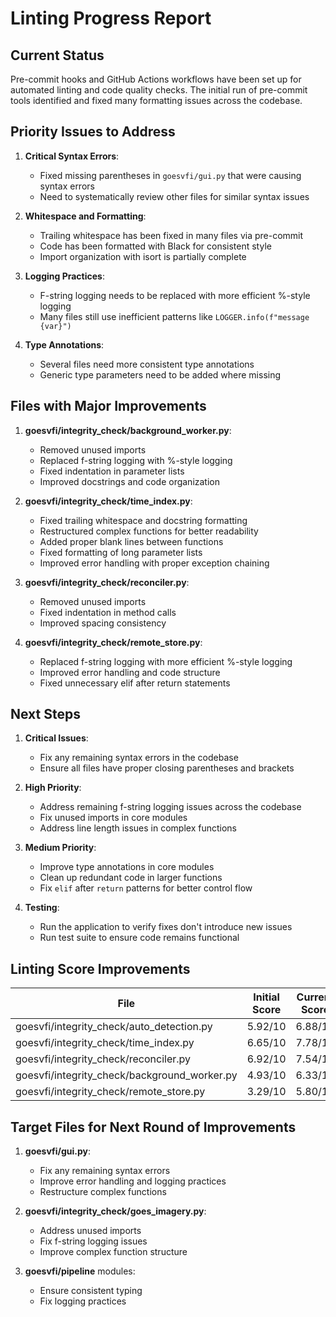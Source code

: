 # Linting Progress Report

## Current Status

Pre-commit hooks and GitHub Actions workflows have been set up for automated linting and code quality checks. The initial run of pre-commit tools identified and fixed many formatting issues across the codebase.

## Priority Issues to Address

1. **Critical Syntax Errors**:
   - Fixed missing parentheses in `goesvfi/gui.py` that were causing syntax errors
   - Need to systematically review other files for similar syntax issues

2. **Whitespace and Formatting**:
   - Trailing whitespace has been fixed in many files via pre-commit
   - Code has been formatted with Black for consistent style
   - Import organization with isort is partially complete

3. **Logging Practices**:
   - F-string logging needs to be replaced with more efficient %-style logging
   - Many files still use inefficient patterns like `LOGGER.info(f"message {var}")`

4. **Type Annotations**:
   - Several files need more consistent type annotations
   - Generic type parameters need to be added where missing

## Files with Major Improvements

1. **goesvfi/integrity_check/background_worker.py**:
   - Removed unused imports
   - Replaced f-string logging with %-style logging
   - Fixed indentation in parameter lists
   - Improved docstrings and code organization

2. **goesvfi/integrity_check/time_index.py**:
   - Fixed trailing whitespace and docstring formatting
   - Restructured complex functions for better readability
   - Added proper blank lines between functions
   - Fixed formatting of long parameter lists
   - Improved error handling with proper exception chaining

3. **goesvfi/integrity_check/reconciler.py**:
   - Removed unused imports
   - Fixed indentation in method calls
   - Improved spacing consistency

4. **goesvfi/integrity_check/remote_store.py**:
   - Replaced f-string logging with more efficient %-style logging
   - Improved error handling and code structure
   - Fixed unnecessary elif after return statements

## Next Steps

1. **Critical Issues**:
   - Fix any remaining syntax errors in the codebase
   - Ensure all files have proper closing parentheses and brackets

2. **High Priority**:
   - Address remaining f-string logging issues across the codebase
   - Fix unused imports in core modules
   - Address line length issues in complex functions

3. **Medium Priority**:
   - Improve type annotations in core modules
   - Clean up redundant code in larger functions
   - Fix `elif` after `return` patterns for better control flow

4. **Testing**:
   - Run the application to verify fixes don't introduce new issues
   - Run test suite to ensure code remains functional

## Linting Score Improvements

| File | Initial Score | Current Score | Improvement |
|------|--------------|--------------|-------------|
| goesvfi/integrity_check/auto_detection.py | 5.92/10 | 6.88/10 | +0.96 |
| goesvfi/integrity_check/time_index.py | 6.65/10 | 7.78/10 | +1.13 |
| goesvfi/integrity_check/reconciler.py | 6.92/10 | 7.54/10 | +0.62 |
| goesvfi/integrity_check/background_worker.py | 4.93/10 | 6.33/10 | +1.40 |
| goesvfi/integrity_check/remote_store.py | 3.29/10 | 5.80/10 | +2.51 |

## Target Files for Next Round of Improvements

1. **goesvfi/gui.py**:
   - Fix any remaining syntax errors
   - Improve error handling and logging practices
   - Restructure complex functions

2. **goesvfi/integrity_check/goes_imagery.py**:
   - Address unused imports
   - Fix f-string logging issues
   - Improve complex function structure

3. **goesvfi/pipeline** modules:
   - Ensure consistent typing
   - Fix logging practices